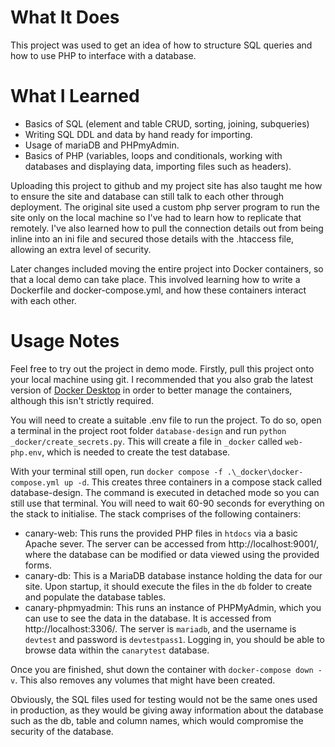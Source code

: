 # What It Does #
This project was used to get an idea of how to structure SQL queries and how to use PHP to interface with a database. 

# What I Learned #
* Basics of SQL (element and table CRUD, sorting, joining, subqueries)
* Writing SQL DDL and data by hand ready for importing.
* Usage of mariaDB and PHPmyAdmin.
* Basics of PHP (variables, loops and conditionals, working with databases and displaying data, importing  files such as headers).

Uploading this project to github and my project site has also taught me how to ensure the site and database can still talk to each other through deployment. The original site used a custom php server program to run the site only on the local machine so I've had to learn how to replicate that remotely. I've also learned how to pull the connection details out from being inline into an ini file and secured those details with the .htaccess file, allowing an extra level of security.

Later changes included moving the entire project into Docker containers, so that a local demo can take place. This involved learning how to write a Dockerfile and docker-compose.yml, and how these containers interact with each other.

# Usage Notes #
Feel free to try out the project in demo mode.
Firstly, pull this project onto your local machine using git. I recommended that you also grab the latest version of [Docker Desktop](https://www.docker.com/products/docker-desktop/) in order to better manage the containers, although this isn't strictly required.

You will need to create a suitable .env file to run the project. To do so, open a terminal in the project root folder `database-design` and run `python _docker/create_secrets.py`. This will create a file in `_docker` called `web-php.env`, which is needed to create the test database.

With your terminal still open, run `docker compose -f .\_docker\docker-compose.yml up -d`.
This creates three containers in a compose stack called database-design. The command is executed in detached mode so you can still use that terminal. You will need to wait 60-90 seconds for everything on the stack to initialise. The stack comprises of the following containers:
- canary-web: This runs the provided PHP files in `htdocs` via a basic Apache sever. The server can be accessed from http://localhost:9001/, where the database can be modified or data viewed using the provided forms.
- canary-db: This is a MariaDB database instance holding the data for our site. Upon startup, it should execute the files in the `db` folder to create and populate the database tables. 
- canary-phpmyadmin: This runs an instance of PHPMyAdmin, which you can use to see the data in the database. It is accessed from http://localhost:3306/. The server is `mariadb`, and the username is `devtest` and password is `devtestpass1`. Logging in, you should be able to browse data within the `canarytest` database.

Once you are finished, shut down the container with `docker-compose down -v`. This also removes any volumes that might have been created.

Obviously, the SQL files used for testing would not be the same ones used in production, as they would be giving away information about the database such as the db, table and column names, which would compromise the security of the database.